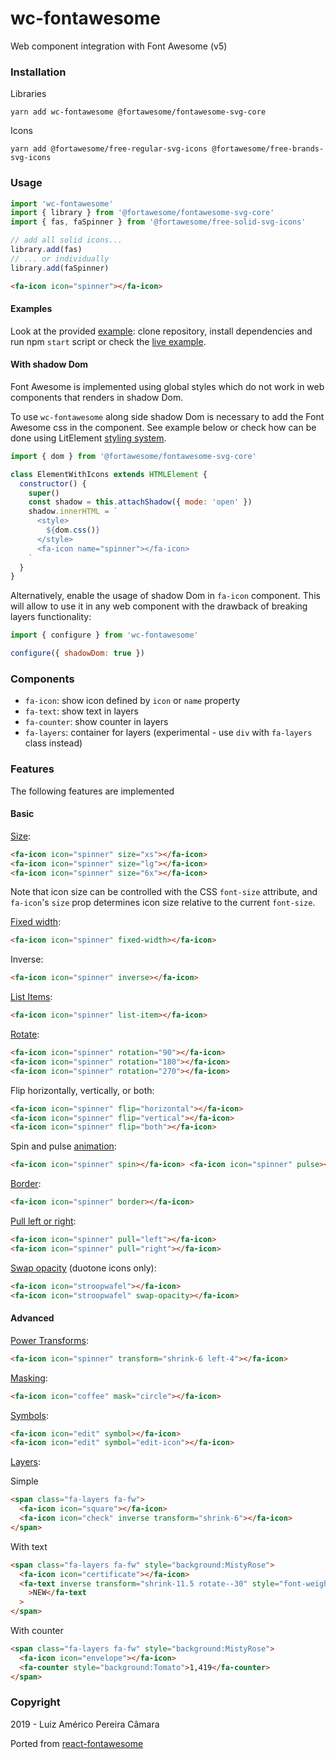 # wc-fontawesome

Web component integration with Font Awesome (v5)

### Installation

Libraries

```
yarn add wc-fontawesome @fortawesome/fontawesome-svg-core
```

Icons

```
yarn add @fortawesome/free-regular-svg-icons @fortawesome/free-brands-svg-icons
```

### Usage

```js
import 'wc-fontawesome'
import { library } from '@fortawesome/fontawesome-svg-core'
import { fas, faSpinner } from '@fortawesome/free-solid-svg-icons'

// add all solid icons...
library.add(fas)
// ... or individually
library.add(faSpinner)
```

```html
<fa-icon icon="spinner"></fa-icon>
```

#### Examples

Look at the provided [example](example/index.html): clone repository, install dependencies and run npm `start` script or check the [live example](https://codesandbox.io/s/wc-fontawesome-example-s4lqs?file=/src/index.js).

#### With shadow Dom

Font Awesome is implemented using global styles which do not work in web components that renders in shadow Dom.

To use `wc-fontawesome` along side shadow Dom is necessary to add the Font Awesome css in the component. See example below or check
how can be done using LitElement [styling system](example/fa-icon-examples.js#L205).

```js
import { dom } from '@fortawesome/fontawesome-svg-core'

class ElementWithIcons extends HTMLElement {
  constructor() {
    super()
    const shadow = this.attachShadow({ mode: 'open' })
    shadow.innerHTML = `
      <style>
        ${dom.css()}
      </style>
      <fa-icon name="spinner"></fa-icon>
    `
  }
}
```

Alternatively, enable the usage of shadow Dom in `fa-icon` component. This will allow to use it in any web component with the drawback of breaking layers functionality:

```js
import { configure } from 'wc-fontawesome'

configure({ shadowDom: true })
```

### Components

- `fa-icon`: show icon defined by `icon` or `name` property
- `fa-text`: show text in layers
- `fa-counter`: show counter in layers
- `fa-layers`: container for layers (experimental - use `div` with `fa-layers` class instead)

### Features

The following features are implemented

#### Basic

[Size](https://fontawesome.com/how-to-use/on-the-web/styling/sizing-icons):

```html
<fa-icon icon="spinner" size="xs"></fa-icon>
<fa-icon icon="spinner" size="lg"></fa-icon>
<fa-icon icon="spinner" size="6x"></fa-icon>
```

Note that icon size can be controlled with the CSS `font-size` attribute, and `fa-icon`'s `size` prop determines icon size relative to the current `font-size`.

[Fixed width](https://fontawesome.com/how-to-use/on-the-web/styling/fixed-width-icons):

```html
<fa-icon icon="spinner" fixed-width></fa-icon>
```

Inverse:

```html
<fa-icon icon="spinner" inverse></fa-icon>
```

[List Items](https://fontawesome.com/how-to-use/on-the-web/styling/icons-in-a-list):

```html
<fa-icon icon="spinner" list-item></fa-icon>
```

[Rotate](https://fontawesome.com/how-to-use/on-the-web/styling/rotating-icons):

```html
<fa-icon icon="spinner" rotation="90"></fa-icon>
<fa-icon icon="spinner" rotation="180"></fa-icon>
<fa-icon icon="spinner" rotation="270"></fa-icon>
```

Flip horizontally, vertically, or both:

```html
<fa-icon icon="spinner" flip="horizontal"></fa-icon>
<fa-icon icon="spinner" flip="vertical"></fa-icon>
<fa-icon icon="spinner" flip="both"></fa-icon>
```

Spin and pulse [animation](https://fontawesome.com/how-to-use/on-the-web/styling/animating-icons):

```html
<fa-icon icon="spinner" spin></fa-icon> <fa-icon icon="spinner" pulse></fa-icon>
```

[Border](https://fontawesome.com/how-to-use/on-the-web/styling/bordered-pulled-icons):

```html
<fa-icon icon="spinner" border></fa-icon>
```

[Pull left or right](https://fontawesome.com/how-to-use/on-the-web/styling/bordered-pulled-icons):

```html
<fa-icon icon="spinner" pull="left"></fa-icon>
<fa-icon icon="spinner" pull="right"></fa-icon>
```

[Swap opacity](https://fontawesome.com/how-to-use/on-the-web/styling/duotone-icons) (duotone icons only):

```html
<fa-icon icon="stroopwafel"></fa-icon>
<fa-icon icon="stroopwafel" swap-opacity></fa-icon>
```

#### Advanced

[Power Transforms](https://fontawesome.com/how-to-use/on-the-web/styling/power-transforms):

```html
<fa-icon icon="spinner" transform="shrink-6 left-4"></fa-icon>
```

[Masking](https://fontawesome.com/how-to-use/on-the-web/styling/masking):

```html
<fa-icon icon="coffee" mask="circle"></fa-icon>
```

[Symbols](https://fontawesome.com/how-to-use/on-the-web/advanced/svg-symbols):

```html
<fa-icon icon="edit" symbol></fa-icon>
<fa-icon icon="edit" symbol="edit-icon"></fa-icon>
```

[Layers](https://fontawesome.com/how-to-use/on-the-web/styling/layering):

Simple

```html
<span class="fa-layers fa-fw">
  <fa-icon icon="square"></fa-icon>
  <fa-icon icon="check" inverse transform="shrink-6"></fa-icon>
</span>
```

With text

```html
<span class="fa-layers fa-fw" style="background:MistyRose">
  <fa-icon icon="certificate"></fa-icon>
  <fa-text inverse transform="shrink-11.5 rotate--30" style="font-weight:900"
    >NEW</fa-text
  >
</span>
```

With counter

```html
<span class="fa-layers fa-fw" style="background:MistyRose">
  <fa-icon icon="envelope"></fa-icon>
  <fa-counter style="background:Tomato">1,419</fa-counter>
</span>
```

### Copyright

2019 - Luiz Américo Pereira Câmara

Ported from [react-fontawesome](https://github.com/FortAwesome/react-fontawesome)
